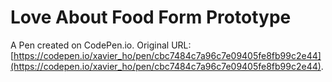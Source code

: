 # Love About Food Form Prototype

A Pen created on CodePen.io. Original URL: [https://codepen.io/xavier_ho/pen/cbc7484c7a96c7e09405fe8fb99c2e44](https://codepen.io/xavier_ho/pen/cbc7484c7a96c7e09405fe8fb99c2e44).
